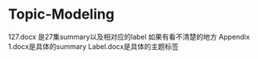 # Topic-Modeling
127.docx 是27集summary以及相对应的label
如果有看不清楚的地方 Appendix 1.docx是具体的summary
Label.docx是具体的主题标签
